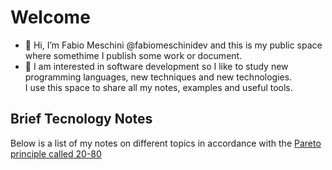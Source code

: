 # Welcome
- 👋 Hi, I’m Fabio Meschini @fabiomeschinidev and this is my public space where somethime I publish some work or document. 
- 👀 I am interested in software development so I like to study new programming languages, new techniques and new technologies.  
  I use this space to share all my notes, examples and useful tools. 

## Brief Tecnology Notes
Below is a list of my notes on different topics in accordance with the [Pareto principle called 20-80](https://www.youtube.com/watch?v=lsGwqk_agcQ "Pareto principle called 20-80")

<!---
fabiomeschinidev/fabiomeschinidev is a ✨ special ✨ repository because its `README.md` (this file) appears on your GitHub profile.
You can click the Preview link to take a look at your changes.
--->
